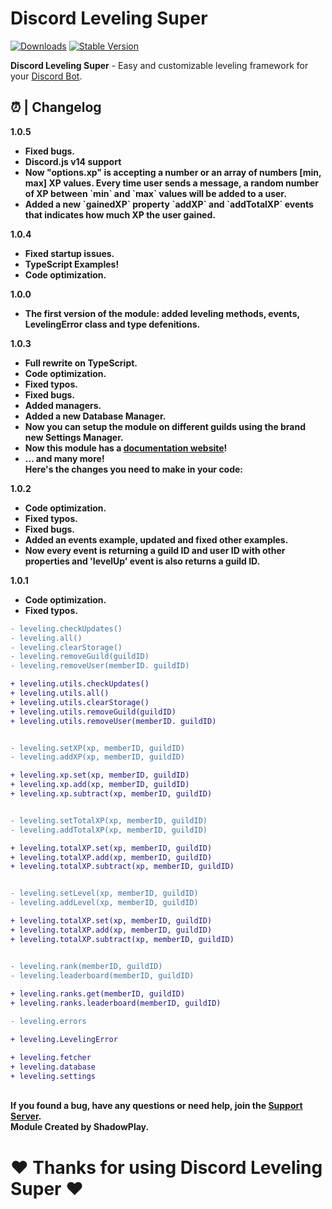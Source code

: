 # Discord Leveling Super

[![Downloads](https://img.shields.io/npm/dt/discord-leveling-super?style=for-the-badge)](https://www.npmjs.com/package/discord-leveling-super)
[![Stable Version](https://img.shields.io/npm/v/discord-leveling-super?style=for-the-badge)](https://www.npmjs.com/package/discord-leveling-super)

<b>Discord Leveling Super</b> - Easy and customizable leveling framework for your [Discord Bot](https://discord.js.org/#/).

## ⏰ | Changelog

<b>1.0.5</b>
<ul>
    <li><b>Fixed bugs.</b></li>
    <li><b>Discord.js v14 support</b></li>
    <li><b>Now "options.xp" is accepting a number or an array of numbers [min, max] XP values. Every time user sends a message, a random number of XP between `min` and `max` values will be added to a user.</b></li>
    <li><b>Added a new `gainedXP` property `addXP` and `addTotalXP` events that indicates how much XP the user gained.</b></li>
</ul>


<b>1.0.4</b>
<ul>
    <li><b>Fixed startup issues.</b></li>
    <li><b>TypeScript Examples!</b></li>
    <li><b>Code optimization.</b></li>
</ul>

<b>1.0.0</b>
<ul>
    <li><b>The first version of the module: added leveling methods, events, LevelingError class and type defenitions.</b></li>
</ul>

<b>1.0.3</b>
<ul>
    <li><b>Full rewrite on TypeScript.</b></li>
    <li><b>Code optimization.</b></li>
    <li><b>Fixed typos.</b></li>
    <li><b>Fixed bugs.</b></li>
    <li><b>Added managers.</b></li>
    <li><b>Added a new Database Manager.</b></li>
    <li><b>Now you can setup the module on different guilds using the brand new Settings Manager.</b></li>
    <li><b>Now this module has a <a href="https://dls-docs.js.org">documentation website</a>!</b></li>
    <li><b>... and many more!</b></li>
    <b>Here's the changes you need to make in your code:</b>
</ul>

<b>1.0.2</b>
<ul>
    <li><b>Code optimization.</b></li>
    <li><b>Fixed typos.</b></li>
    <li><b>Fixed bugs.</b></li>
    <li><b>Added an events example, updated and fixed other examples.</b></li>
    <li><b>Now every event is returning a guild ID and user ID with other properties and 'levelUp' event is also returns a guild ID.</b></li>
</ul>

<b>1.0.1</b>
<ul>
    <li><b>Code optimization.</b></li>
    <li><b>Fixed typos.</b></li>
</ul>

```diff
- leveling.checkUpdates()
- leveling.all()
- leveling.clearStorage()
- leveling.removeGuild(guildID)
- leveling.removeUser(memberID. guildID)

+ leveling.utils.checkUpdates()
+ leveling.utils.all()
+ leveling.utils.clearStorage()
+ leveling.utils.removeGuild(guildID)
+ leveling.utils.removeUser(memberID. guildID)


- leveling.setXP(xp, memberID, guildID)
- leveling.addXP(xp, memberID, guildID)

+ leveling.xp.set(xp, memberID, guildID)
+ leveling.xp.add(xp, memberID, guildID)
+ leveling.xp.subtract(xp, memberID, guildID)


- leveling.setTotalXP(xp, memberID, guildID)
- leveling.addTotalXP(xp, memberID, guildID)

+ leveling.totalXP.set(xp, memberID, guildID)
+ leveling.totalXP.add(xp, memberID, guildID)
+ leveling.totalXP.subtract(xp, memberID, guildID)


- leveling.setLevel(xp, memberID, guildID)
- leveling.addLevel(xp, memberID, guildID)

+ leveling.totalXP.set(xp, memberID, guildID)
+ leveling.totalXP.add(xp, memberID, guildID)
+ leveling.totalXP.subtract(xp, memberID, guildID)


- leveling.rank(memberID, guildID)
- leveling.leaderboard(memberID, guildID)
    
+ leveling.ranks.get(memberID, guildID)
+ leveling.ranks.leaderboard(memberID, guildID)

- leveling.errors

+ leveling.LevelingError

+ leveling.fetcher
+ leveling.database
+ leveling.settings
```

<br>
<b>If you found a bug, have any questions or need help, join the <a href = "https://discord.gg/4pWKq8vUnb">Support Server</a>.</b>
<br>
<b>Module Created by ShadowPlay.</b>

# ❤️ Thanks for using Discord Leveling Super ❤️